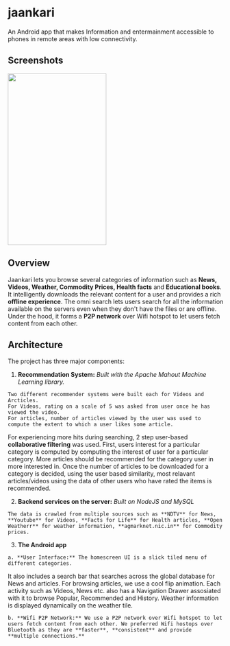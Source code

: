 # jaankari
An Android app that makes Information and entermainment accessible to phones in remote areas with low connectivity.

## Screenshots

<a href="url"><img src="http://i.imgur.com/9A6ORmA.png"  height="400" width="230" ></a>
<br>

## Overview

Jaankari lets you browse several categories of information such as **News, Videos, Weather, Commodity Prices, Health facts** and **Educational books**. 
It intelligently downloads the relevant content for a user and provides a rich **offline experience**. 
The omni search lets users search for all the information available on the servers even when they don't have the files or are offline. 
Under the hood, it forms a **P2P network** over Wifi hotspot to let users fetch content from each other.

## Architecture

The project has three major components:
  1. **Recommendation System:**
    *Built with the Apache Mahout Machine Learning library.*

    Two different recommender systems were built each for Videos and Arcticles. 
    For Videos, rating on a scale of 5 was asked from user once he has viewed the video. 
    For articles, number of articles viewed by the user was used to compute the extent to which a user likes some article. 

  For experiencing more hits during searching, 2 step user-based **collaborative filtering** was used. 
  First, users interest for a particular category is computed by computing the interest of user for a particular category. 
  More articles should be recommended for the category user in more interested in. 
  Once the number of articles to be downloaded for a category is decided, using the user based similarity, most relavant articles/videos using the data of other users who have rated the items is recommended.

  2. **Backend services on the server:** *Built on NodeJS and MySQL*
  
    The data is crawled from multiple sources such as **NDTV** for News, **Youtube** for Videos, **Facts for Life** for Health articles, **Open Weatherr** for weather information, **agmarknet.nic.in** for Commodity prices.

  3. **The Android app** 
  
    a. **User Interface:** The homescreen UI is a slick tiled menu of different categories. 
It also includes a search bar that searches across the global database for News and articles. 
For browsing articles, we use a cool flip animation. 
Each activity such as Videos, News etc. also has a Navigation Drawer assosiated with it to browse Popular, Recommended and History. 
Weather information is displayed dynamically on the weather tile.

    b. **Wifi P2P Network:** We use a P2P network over Wifi hotspot to let users fetch content from each other. We preferred Wifi hostops over Bluetooth as they are **faster**, **consistent** and provide **multiple connections.**
  
